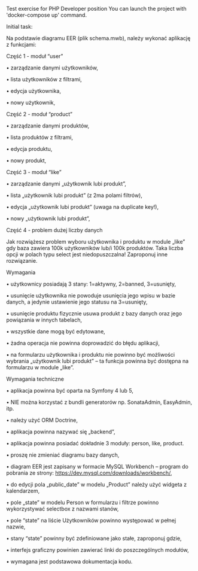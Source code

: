 Test exercise for PHP Developer position
You can launch the project with 'docker-compose up' command. 

Initial task: 

Na podstawie diagramu EER (plik schema.mwb), należy wykonać aplikację z funkcjami:

Część 1 - moduł “user”

•	zarządzanie danymi użytkowników,

•	lista użytkowników z filtrami,

•	edycja użytkownika,

•	nowy użytkownik,


Część 2 - moduł “product”

•	zarządzanie danymi produktów,

•	lista produktów z filtrami,

• edycja produktu,

•	nowy produkt,


Część 3 - moduł “like”

•	zarządzanie danymi „użytkownik lubi produkt”,

•	lista „użytkownik lubi produkt” (z 2ma polami filtrów),

•	edycja „użytkownik lubi produkt” (uwaga na duplicate key!),

•	nowy „użytkownik lubi produkt”,


Część 4 - problem dużej liczby danych

Jak rozwiążesz problem wyboru użytkownika i produktu w module „like” gdy baza zawiera 100k użytkowników lub/i 100k produktów. Taka liczba opcji w polach typu select jest niedopuszczalna! Zaproponuj inne rozwiązanie.


Wymagania

•	użytkownicy posiadają 3 stany: 1=aktywny, 2=banned, 3=usunięty,

•	usunięcie użytkownika nie powoduje usunięcia jego wpisu w bazie danych, a jedynie ustawienie jego statusu na 3=usunięty,

•	usunięcie produktu fizycznie usuwa produkt z bazy danych oraz jego powiązania w innych tabelach,

•	wszystkie dane mogą być edytowane,

•	żadna operacja nie powinna doprowadzić do błędu aplikacji,

•	na formularzu użytkownika i produktu nie powinno być możliwości wybrania „użytkownik lubi produkt” – ta funkcja powinna być dostępna na formularzu w module „like”.


Wymagania techniczne

•	aplikacja powinna być oparta na Symfony 4 lub 5,

•	NIE można korzystać z bundli generatorów np. SonataAdmin, EasyAdmin, itp.

•	należy użyć ORM Doctrine,

•	aplikacja powinna nazywać się „backend”,

•	aplikacja powinna posiadać dokładnie 3 moduły: person, like, product.

•	proszę nie zmieniać diagramu bazy danych,

•	diagram EER jest zapisany w formacie MySQL Workbench – program do pobrania ze strony: https://dev.mysql.com/downloads/workbench/,

•	do edycji pola „public_date” w modelu „Product” należy użyć widgeta z kalendarzem,

•	pole „state” w modelu Person w formularzu i filtrze powinno wykorzystywać selectbox z nazwami stanów,

•	pole “state” na liście Użytkowników powinno występować w pełnej nazwie,

•	stany “state” powinny być zdefiniowane jako stałe, zaproponuj gdzie,

•	interfejs graficzny powinien zawierać linki do poszczególnych modułów,

•	wymagana jest podstawowa dokumentacja kodu.
